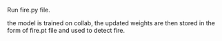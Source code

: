 Run fire.py file.

the model is trained on collab, the updated weights are then stored in the form of fire.pt file and used to detect fire.
